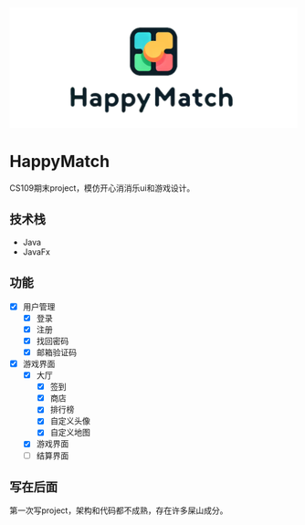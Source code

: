 
![Logo](./img/logo.png)


# HappyMatch


CS109期末project，模仿开心消消乐ui和游戏设计。

  ## 技术栈
  - Java
  - JavaFx

## 功能

- [x] 用户管理
	- [x] 登录
	- [x] 注册
	- [x] 找回密码
	- [x] 邮箱验证码
- [x] 游戏界面
	- [x] 大厅
		- [x] 签到
		- [x] 商店
		- [x] 排行榜
		- [x] 自定义头像
		- [x] 自定义地图
	- [x] 游戏界面
	- [ ] 结算界面

## 写在后面
第一次写project，架构和代码都不成熟，存在许多屎山成分。